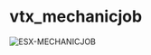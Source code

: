 # vtx_mechanicjob
![ESX-MECHANICJOB](https://user-images.githubusercontent.com/76119650/146687278-2ecb9ef7-20e1-4ad5-8b67-7675a9136c01.png)
